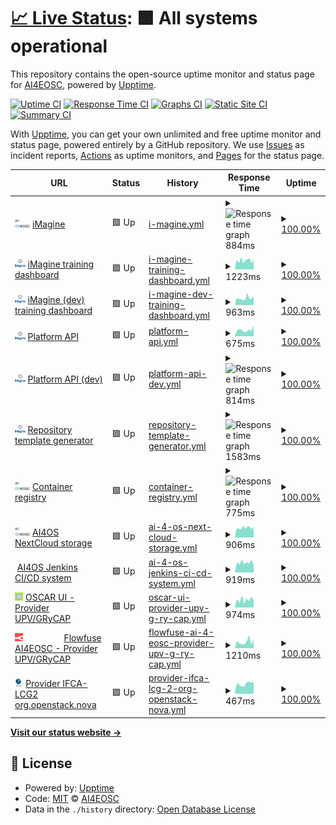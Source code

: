# [📈 Live Status](https://AI4EOSC.github.io/status): <!--live status--> **🟩 All systems operational**

This repository contains the open-source uptime monitor and status page for [AI4EOSC](http://ai4eosc.eu), powered by [Upptime](https://github.com/upptime/upptime).

[![Uptime CI](https://github.com/AI4EOSC/status/workflows/Uptime%20CI/badge.svg)](https://github.com/AI4EOSC/status/actions?query=workflow%3A%22Uptime+CI%22)
[![Response Time CI](https://github.com/AI4EOSC/status/workflows/Response%20Time%20CI/badge.svg)](https://github.com/AI4EOSC/status/actions?query=workflow%3A%22Response+Time+CI%22)
[![Graphs CI](https://github.com/AI4EOSC/status/workflows/Graphs%20CI/badge.svg)](https://github.com/AI4EOSC/status/actions?query=workflow%3A%22Graphs+CI%22)
[![Static Site CI](https://github.com/AI4EOSC/status/workflows/Static%20Site%20CI/badge.svg)](https://github.com/AI4EOSC/status/actions?query=workflow%3A%22Static+Site+CI%22)
[![Summary CI](https://github.com/AI4EOSC/status/workflows/Summary%20CI/badge.svg)](https://github.com/AI4EOSC/status/actions?query=workflow%3A%22Summary+CI%22)

With [Upptime](https://upptime.js.org), you can get your own unlimited and free uptime monitor and status page, powered entirely by a GitHub repository. We use [Issues](https://github.com/AI4EOSC/status/issues) as incident reports, [Actions](https://github.com/AI4EOSC/status/actions) as uptime monitors, and [Pages](https://AI4EOSC.github.io/status) for the status page.

<!--start: status pages-->
<!-- This summary is generated by Upptime (https://github.com/upptime/upptime) -->
<!-- Do not edit this manually, your changes will be overwritten -->
<!-- prettier-ignore -->
| URL | Status | History | Response Time | Uptime |
| --- | ------ | ------- | ------------- | ------ |
| <img alt="" src="https://raw.githubusercontent.com/ai4eosc/status/master/static/logo.png" height="13"> [iMagine](https://imagine-ai.eu) | 🟩 Up | [i-magine.yml](https://github.com/imagine-ai-project/status/commits/HEAD/history/i-magine.yml) | <details><summary><img alt="Response time graph" src="./graphs/i-magine/response-time-week.png" height="20"> 884ms</summary><br><a href="https://status.imagine-ai.eu/history/i-magine"><img alt="Response time 884" src="https://img.shields.io/endpoint?url=https%3A%2F%2Fraw.githubusercontent.com%2Fimagine-ai-project%2Fstatus%2FHEAD%2Fapi%2Fi-magine%2Fresponse-time.json"></a><br><a href="https://status.imagine-ai.eu/history/i-magine"><img alt="24-hour response time 884" src="https://img.shields.io/endpoint?url=https%3A%2F%2Fraw.githubusercontent.com%2Fimagine-ai-project%2Fstatus%2FHEAD%2Fapi%2Fi-magine%2Fresponse-time-day.json"></a><br><a href="https://status.imagine-ai.eu/history/i-magine"><img alt="7-day response time 884" src="https://img.shields.io/endpoint?url=https%3A%2F%2Fraw.githubusercontent.com%2Fimagine-ai-project%2Fstatus%2FHEAD%2Fapi%2Fi-magine%2Fresponse-time-week.json"></a><br><a href="https://status.imagine-ai.eu/history/i-magine"><img alt="30-day response time 884" src="https://img.shields.io/endpoint?url=https%3A%2F%2Fraw.githubusercontent.com%2Fimagine-ai-project%2Fstatus%2FHEAD%2Fapi%2Fi-magine%2Fresponse-time-month.json"></a><br><a href="https://status.imagine-ai.eu/history/i-magine"><img alt="1-year response time 884" src="https://img.shields.io/endpoint?url=https%3A%2F%2Fraw.githubusercontent.com%2Fimagine-ai-project%2Fstatus%2FHEAD%2Fapi%2Fi-magine%2Fresponse-time-year.json"></a></details> | <details><summary><a href="https://status.imagine-ai.eu/history/i-magine">100.00%</a></summary><a href="https://status.imagine-ai.eu/history/i-magine"><img alt="All-time uptime 100.00%" src="https://img.shields.io/endpoint?url=https%3A%2F%2Fraw.githubusercontent.com%2Fimagine-ai-project%2Fstatus%2FHEAD%2Fapi%2Fi-magine%2Fuptime.json"></a><br><a href="https://status.imagine-ai.eu/history/i-magine"><img alt="24-hour uptime 100.00%" src="https://img.shields.io/endpoint?url=https%3A%2F%2Fraw.githubusercontent.com%2Fimagine-ai-project%2Fstatus%2FHEAD%2Fapi%2Fi-magine%2Fuptime-day.json"></a><br><a href="https://status.imagine-ai.eu/history/i-magine"><img alt="7-day uptime 100.00%" src="https://img.shields.io/endpoint?url=https%3A%2F%2Fraw.githubusercontent.com%2Fimagine-ai-project%2Fstatus%2FHEAD%2Fapi%2Fi-magine%2Fuptime-week.json"></a><br><a href="https://status.imagine-ai.eu/history/i-magine"><img alt="30-day uptime 100.00%" src="https://img.shields.io/endpoint?url=https%3A%2F%2Fraw.githubusercontent.com%2Fimagine-ai-project%2Fstatus%2FHEAD%2Fapi%2Fi-magine%2Fuptime-month.json"></a><br><a href="https://status.imagine-ai.eu/history/i-magine"><img alt="1-year uptime 100.00%" src="https://img.shields.io/endpoint?url=https%3A%2F%2Fraw.githubusercontent.com%2Fimagine-ai-project%2Fstatus%2FHEAD%2Fapi%2Fi-magine%2Fuptime-year.json"></a></details>
| <img alt="" src="https://raw.githubusercontent.com/ai4eosc/status/master/static/logo-imagine.png" height="13"> [iMagine training dashboard](https://dashboard.cloud.imagine-ai.eu) | 🟩 Up | [i-magine-training-dashboard.yml](https://github.com/imagine-ai-project/status/commits/HEAD/history/i-magine-training-dashboard.yml) | <details><summary><img alt="Response time graph" src="./graphs/i-magine-training-dashboard/response-time-week.png" height="20"> 1223ms</summary><br><a href="https://status.imagine-ai.eu/history/i-magine-training-dashboard"><img alt="Response time 1204" src="https://img.shields.io/endpoint?url=https%3A%2F%2Fraw.githubusercontent.com%2Fimagine-ai-project%2Fstatus%2FHEAD%2Fapi%2Fi-magine-training-dashboard%2Fresponse-time.json"></a><br><a href="https://status.imagine-ai.eu/history/i-magine-training-dashboard"><img alt="24-hour response time 1123" src="https://img.shields.io/endpoint?url=https%3A%2F%2Fraw.githubusercontent.com%2Fimagine-ai-project%2Fstatus%2FHEAD%2Fapi%2Fi-magine-training-dashboard%2Fresponse-time-day.json"></a><br><a href="https://status.imagine-ai.eu/history/i-magine-training-dashboard"><img alt="7-day response time 1223" src="https://img.shields.io/endpoint?url=https%3A%2F%2Fraw.githubusercontent.com%2Fimagine-ai-project%2Fstatus%2FHEAD%2Fapi%2Fi-magine-training-dashboard%2Fresponse-time-week.json"></a><br><a href="https://status.imagine-ai.eu/history/i-magine-training-dashboard"><img alt="30-day response time 1260" src="https://img.shields.io/endpoint?url=https%3A%2F%2Fraw.githubusercontent.com%2Fimagine-ai-project%2Fstatus%2FHEAD%2Fapi%2Fi-magine-training-dashboard%2Fresponse-time-month.json"></a><br><a href="https://status.imagine-ai.eu/history/i-magine-training-dashboard"><img alt="1-year response time 1204" src="https://img.shields.io/endpoint?url=https%3A%2F%2Fraw.githubusercontent.com%2Fimagine-ai-project%2Fstatus%2FHEAD%2Fapi%2Fi-magine-training-dashboard%2Fresponse-time-year.json"></a></details> | <details><summary><a href="https://status.imagine-ai.eu/history/i-magine-training-dashboard">100.00%</a></summary><a href="https://status.imagine-ai.eu/history/i-magine-training-dashboard"><img alt="All-time uptime 100.00%" src="https://img.shields.io/endpoint?url=https%3A%2F%2Fraw.githubusercontent.com%2Fimagine-ai-project%2Fstatus%2FHEAD%2Fapi%2Fi-magine-training-dashboard%2Fuptime.json"></a><br><a href="https://status.imagine-ai.eu/history/i-magine-training-dashboard"><img alt="24-hour uptime 100.00%" src="https://img.shields.io/endpoint?url=https%3A%2F%2Fraw.githubusercontent.com%2Fimagine-ai-project%2Fstatus%2FHEAD%2Fapi%2Fi-magine-training-dashboard%2Fuptime-day.json"></a><br><a href="https://status.imagine-ai.eu/history/i-magine-training-dashboard"><img alt="7-day uptime 100.00%" src="https://img.shields.io/endpoint?url=https%3A%2F%2Fraw.githubusercontent.com%2Fimagine-ai-project%2Fstatus%2FHEAD%2Fapi%2Fi-magine-training-dashboard%2Fuptime-week.json"></a><br><a href="https://status.imagine-ai.eu/history/i-magine-training-dashboard"><img alt="30-day uptime 100.00%" src="https://img.shields.io/endpoint?url=https%3A%2F%2Fraw.githubusercontent.com%2Fimagine-ai-project%2Fstatus%2FHEAD%2Fapi%2Fi-magine-training-dashboard%2Fuptime-month.json"></a><br><a href="https://status.imagine-ai.eu/history/i-magine-training-dashboard"><img alt="1-year uptime 100.00%" src="https://img.shields.io/endpoint?url=https%3A%2F%2Fraw.githubusercontent.com%2Fimagine-ai-project%2Fstatus%2FHEAD%2Fapi%2Fi-magine-training-dashboard%2Fuptime-year.json"></a></details>
| <img alt="" src="https://raw.githubusercontent.com/ai4eosc/status/master/static/logo-imagine.png" height="13"> [iMagine (dev) training dashboard](https://dashboard.dev.imagine-ai.eu) | 🟩 Up | [i-magine-dev-training-dashboard.yml](https://github.com/imagine-ai-project/status/commits/HEAD/history/i-magine-dev-training-dashboard.yml) | <details><summary><img alt="Response time graph" src="./graphs/i-magine-dev-training-dashboard/response-time-week.png" height="20"> 963ms</summary><br><a href="https://status.imagine-ai.eu/history/i-magine-dev-training-dashboard"><img alt="Response time 1057" src="https://img.shields.io/endpoint?url=https%3A%2F%2Fraw.githubusercontent.com%2Fimagine-ai-project%2Fstatus%2FHEAD%2Fapi%2Fi-magine-dev-training-dashboard%2Fresponse-time.json"></a><br><a href="https://status.imagine-ai.eu/history/i-magine-dev-training-dashboard"><img alt="24-hour response time 1066" src="https://img.shields.io/endpoint?url=https%3A%2F%2Fraw.githubusercontent.com%2Fimagine-ai-project%2Fstatus%2FHEAD%2Fapi%2Fi-magine-dev-training-dashboard%2Fresponse-time-day.json"></a><br><a href="https://status.imagine-ai.eu/history/i-magine-dev-training-dashboard"><img alt="7-day response time 963" src="https://img.shields.io/endpoint?url=https%3A%2F%2Fraw.githubusercontent.com%2Fimagine-ai-project%2Fstatus%2FHEAD%2Fapi%2Fi-magine-dev-training-dashboard%2Fresponse-time-week.json"></a><br><a href="https://status.imagine-ai.eu/history/i-magine-dev-training-dashboard"><img alt="30-day response time 1136" src="https://img.shields.io/endpoint?url=https%3A%2F%2Fraw.githubusercontent.com%2Fimagine-ai-project%2Fstatus%2FHEAD%2Fapi%2Fi-magine-dev-training-dashboard%2Fresponse-time-month.json"></a><br><a href="https://status.imagine-ai.eu/history/i-magine-dev-training-dashboard"><img alt="1-year response time 1057" src="https://img.shields.io/endpoint?url=https%3A%2F%2Fraw.githubusercontent.com%2Fimagine-ai-project%2Fstatus%2FHEAD%2Fapi%2Fi-magine-dev-training-dashboard%2Fresponse-time-year.json"></a></details> | <details><summary><a href="https://status.imagine-ai.eu/history/i-magine-dev-training-dashboard">100.00%</a></summary><a href="https://status.imagine-ai.eu/history/i-magine-dev-training-dashboard"><img alt="All-time uptime 100.00%" src="https://img.shields.io/endpoint?url=https%3A%2F%2Fraw.githubusercontent.com%2Fimagine-ai-project%2Fstatus%2FHEAD%2Fapi%2Fi-magine-dev-training-dashboard%2Fuptime.json"></a><br><a href="https://status.imagine-ai.eu/history/i-magine-dev-training-dashboard"><img alt="24-hour uptime 100.00%" src="https://img.shields.io/endpoint?url=https%3A%2F%2Fraw.githubusercontent.com%2Fimagine-ai-project%2Fstatus%2FHEAD%2Fapi%2Fi-magine-dev-training-dashboard%2Fuptime-day.json"></a><br><a href="https://status.imagine-ai.eu/history/i-magine-dev-training-dashboard"><img alt="7-day uptime 100.00%" src="https://img.shields.io/endpoint?url=https%3A%2F%2Fraw.githubusercontent.com%2Fimagine-ai-project%2Fstatus%2FHEAD%2Fapi%2Fi-magine-dev-training-dashboard%2Fuptime-week.json"></a><br><a href="https://status.imagine-ai.eu/history/i-magine-dev-training-dashboard"><img alt="30-day uptime 100.00%" src="https://img.shields.io/endpoint?url=https%3A%2F%2Fraw.githubusercontent.com%2Fimagine-ai-project%2Fstatus%2FHEAD%2Fapi%2Fi-magine-dev-training-dashboard%2Fuptime-month.json"></a><br><a href="https://status.imagine-ai.eu/history/i-magine-dev-training-dashboard"><img alt="1-year uptime 100.00%" src="https://img.shields.io/endpoint?url=https%3A%2F%2Fraw.githubusercontent.com%2Fimagine-ai-project%2Fstatus%2FHEAD%2Fapi%2Fi-magine-dev-training-dashboard%2Fuptime-year.json"></a></details>
| <img alt="" src="https://raw.githubusercontent.com/ai4eosc/status/master/static/logo-imagine.png" height="13"> [Platform API](https://api.cloud.ai4eosc.eu) | 🟩 Up | [platform-api.yml](https://github.com/imagine-ai-project/status/commits/HEAD/history/platform-api.yml) | <details><summary><img alt="Response time graph" src="./graphs/platform-api/response-time-week.png" height="20"> 675ms</summary><br><a href="https://status.imagine-ai.eu/history/platform-api"><img alt="Response time 675" src="https://img.shields.io/endpoint?url=https%3A%2F%2Fraw.githubusercontent.com%2Fimagine-ai-project%2Fstatus%2FHEAD%2Fapi%2Fplatform-api%2Fresponse-time.json"></a><br><a href="https://status.imagine-ai.eu/history/platform-api"><img alt="24-hour response time 675" src="https://img.shields.io/endpoint?url=https%3A%2F%2Fraw.githubusercontent.com%2Fimagine-ai-project%2Fstatus%2FHEAD%2Fapi%2Fplatform-api%2Fresponse-time-day.json"></a><br><a href="https://status.imagine-ai.eu/history/platform-api"><img alt="7-day response time 675" src="https://img.shields.io/endpoint?url=https%3A%2F%2Fraw.githubusercontent.com%2Fimagine-ai-project%2Fstatus%2FHEAD%2Fapi%2Fplatform-api%2Fresponse-time-week.json"></a><br><a href="https://status.imagine-ai.eu/history/platform-api"><img alt="30-day response time 675" src="https://img.shields.io/endpoint?url=https%3A%2F%2Fraw.githubusercontent.com%2Fimagine-ai-project%2Fstatus%2FHEAD%2Fapi%2Fplatform-api%2Fresponse-time-month.json"></a><br><a href="https://status.imagine-ai.eu/history/platform-api"><img alt="1-year response time 675" src="https://img.shields.io/endpoint?url=https%3A%2F%2Fraw.githubusercontent.com%2Fimagine-ai-project%2Fstatus%2FHEAD%2Fapi%2Fplatform-api%2Fresponse-time-year.json"></a></details> | <details><summary><a href="https://status.imagine-ai.eu/history/platform-api">100.00%</a></summary><a href="https://status.imagine-ai.eu/history/platform-api"><img alt="All-time uptime 100.00%" src="https://img.shields.io/endpoint?url=https%3A%2F%2Fraw.githubusercontent.com%2Fimagine-ai-project%2Fstatus%2FHEAD%2Fapi%2Fplatform-api%2Fuptime.json"></a><br><a href="https://status.imagine-ai.eu/history/platform-api"><img alt="24-hour uptime 100.00%" src="https://img.shields.io/endpoint?url=https%3A%2F%2Fraw.githubusercontent.com%2Fimagine-ai-project%2Fstatus%2FHEAD%2Fapi%2Fplatform-api%2Fuptime-day.json"></a><br><a href="https://status.imagine-ai.eu/history/platform-api"><img alt="7-day uptime 100.00%" src="https://img.shields.io/endpoint?url=https%3A%2F%2Fraw.githubusercontent.com%2Fimagine-ai-project%2Fstatus%2FHEAD%2Fapi%2Fplatform-api%2Fuptime-week.json"></a><br><a href="https://status.imagine-ai.eu/history/platform-api"><img alt="30-day uptime 100.00%" src="https://img.shields.io/endpoint?url=https%3A%2F%2Fraw.githubusercontent.com%2Fimagine-ai-project%2Fstatus%2FHEAD%2Fapi%2Fplatform-api%2Fuptime-month.json"></a><br><a href="https://status.imagine-ai.eu/history/platform-api"><img alt="1-year uptime 100.00%" src="https://img.shields.io/endpoint?url=https%3A%2F%2Fraw.githubusercontent.com%2Fimagine-ai-project%2Fstatus%2FHEAD%2Fapi%2Fplatform-api%2Fuptime-year.json"></a></details>
| <img alt="" src="https://raw.githubusercontent.com/ai4eosc/status/master/static/logo-imagine.png" height="13"> [Platform API (dev)](https://api.dev.ai4eosc.eu) | 🟩 Up | [platform-api-dev.yml](https://github.com/imagine-ai-project/status/commits/HEAD/history/platform-api-dev.yml) | <details><summary><img alt="Response time graph" src="./graphs/platform-api-dev/response-time-week.png" height="20"> 814ms</summary><br><a href="https://status.imagine-ai.eu/history/platform-api-dev"><img alt="Response time 814" src="https://img.shields.io/endpoint?url=https%3A%2F%2Fraw.githubusercontent.com%2Fimagine-ai-project%2Fstatus%2FHEAD%2Fapi%2Fplatform-api-dev%2Fresponse-time.json"></a><br><a href="https://status.imagine-ai.eu/history/platform-api-dev"><img alt="24-hour response time 814" src="https://img.shields.io/endpoint?url=https%3A%2F%2Fraw.githubusercontent.com%2Fimagine-ai-project%2Fstatus%2FHEAD%2Fapi%2Fplatform-api-dev%2Fresponse-time-day.json"></a><br><a href="https://status.imagine-ai.eu/history/platform-api-dev"><img alt="7-day response time 814" src="https://img.shields.io/endpoint?url=https%3A%2F%2Fraw.githubusercontent.com%2Fimagine-ai-project%2Fstatus%2FHEAD%2Fapi%2Fplatform-api-dev%2Fresponse-time-week.json"></a><br><a href="https://status.imagine-ai.eu/history/platform-api-dev"><img alt="30-day response time 814" src="https://img.shields.io/endpoint?url=https%3A%2F%2Fraw.githubusercontent.com%2Fimagine-ai-project%2Fstatus%2FHEAD%2Fapi%2Fplatform-api-dev%2Fresponse-time-month.json"></a><br><a href="https://status.imagine-ai.eu/history/platform-api-dev"><img alt="1-year response time 814" src="https://img.shields.io/endpoint?url=https%3A%2F%2Fraw.githubusercontent.com%2Fimagine-ai-project%2Fstatus%2FHEAD%2Fapi%2Fplatform-api-dev%2Fresponse-time-year.json"></a></details> | <details><summary><a href="https://status.imagine-ai.eu/history/platform-api-dev">100.00%</a></summary><a href="https://status.imagine-ai.eu/history/platform-api-dev"><img alt="All-time uptime 100.00%" src="https://img.shields.io/endpoint?url=https%3A%2F%2Fraw.githubusercontent.com%2Fimagine-ai-project%2Fstatus%2FHEAD%2Fapi%2Fplatform-api-dev%2Fuptime.json"></a><br><a href="https://status.imagine-ai.eu/history/platform-api-dev"><img alt="24-hour uptime 100.00%" src="https://img.shields.io/endpoint?url=https%3A%2F%2Fraw.githubusercontent.com%2Fimagine-ai-project%2Fstatus%2FHEAD%2Fapi%2Fplatform-api-dev%2Fuptime-day.json"></a><br><a href="https://status.imagine-ai.eu/history/platform-api-dev"><img alt="7-day uptime 100.00%" src="https://img.shields.io/endpoint?url=https%3A%2F%2Fraw.githubusercontent.com%2Fimagine-ai-project%2Fstatus%2FHEAD%2Fapi%2Fplatform-api-dev%2Fuptime-week.json"></a><br><a href="https://status.imagine-ai.eu/history/platform-api-dev"><img alt="30-day uptime 100.00%" src="https://img.shields.io/endpoint?url=https%3A%2F%2Fraw.githubusercontent.com%2Fimagine-ai-project%2Fstatus%2FHEAD%2Fapi%2Fplatform-api-dev%2Fuptime-month.json"></a><br><a href="https://status.imagine-ai.eu/history/platform-api-dev"><img alt="1-year uptime 100.00%" src="https://img.shields.io/endpoint?url=https%3A%2F%2Fraw.githubusercontent.com%2Fimagine-ai-project%2Fstatus%2FHEAD%2Fapi%2Fplatform-api-dev%2Fuptime-year.json"></a></details>
| <img alt="" src="https://raw.githubusercontent.com/ai4eosc/status/master/static/logo-imagine.png" height="13"> [Repository template generator](https://templates.cloud.ai4eosc.eu/) | 🟩 Up | [repository-template-generator.yml](https://github.com/imagine-ai-project/status/commits/HEAD/history/repository-template-generator.yml) | <details><summary><img alt="Response time graph" src="./graphs/repository-template-generator/response-time-week.png" height="20"> 1583ms</summary><br><a href="https://status.imagine-ai.eu/history/repository-template-generator"><img alt="Response time 1583" src="https://img.shields.io/endpoint?url=https%3A%2F%2Fraw.githubusercontent.com%2Fimagine-ai-project%2Fstatus%2FHEAD%2Fapi%2Frepository-template-generator%2Fresponse-time.json"></a><br><a href="https://status.imagine-ai.eu/history/repository-template-generator"><img alt="24-hour response time 1583" src="https://img.shields.io/endpoint?url=https%3A%2F%2Fraw.githubusercontent.com%2Fimagine-ai-project%2Fstatus%2FHEAD%2Fapi%2Frepository-template-generator%2Fresponse-time-day.json"></a><br><a href="https://status.imagine-ai.eu/history/repository-template-generator"><img alt="7-day response time 1583" src="https://img.shields.io/endpoint?url=https%3A%2F%2Fraw.githubusercontent.com%2Fimagine-ai-project%2Fstatus%2FHEAD%2Fapi%2Frepository-template-generator%2Fresponse-time-week.json"></a><br><a href="https://status.imagine-ai.eu/history/repository-template-generator"><img alt="30-day response time 1583" src="https://img.shields.io/endpoint?url=https%3A%2F%2Fraw.githubusercontent.com%2Fimagine-ai-project%2Fstatus%2FHEAD%2Fapi%2Frepository-template-generator%2Fresponse-time-month.json"></a><br><a href="https://status.imagine-ai.eu/history/repository-template-generator"><img alt="1-year response time 1583" src="https://img.shields.io/endpoint?url=https%3A%2F%2Fraw.githubusercontent.com%2Fimagine-ai-project%2Fstatus%2FHEAD%2Fapi%2Frepository-template-generator%2Fresponse-time-year.json"></a></details> | <details><summary><a href="https://status.imagine-ai.eu/history/repository-template-generator">100.00%</a></summary><a href="https://status.imagine-ai.eu/history/repository-template-generator"><img alt="All-time uptime 100.00%" src="https://img.shields.io/endpoint?url=https%3A%2F%2Fraw.githubusercontent.com%2Fimagine-ai-project%2Fstatus%2FHEAD%2Fapi%2Frepository-template-generator%2Fuptime.json"></a><br><a href="https://status.imagine-ai.eu/history/repository-template-generator"><img alt="24-hour uptime 100.00%" src="https://img.shields.io/endpoint?url=https%3A%2F%2Fraw.githubusercontent.com%2Fimagine-ai-project%2Fstatus%2FHEAD%2Fapi%2Frepository-template-generator%2Fuptime-day.json"></a><br><a href="https://status.imagine-ai.eu/history/repository-template-generator"><img alt="7-day uptime 100.00%" src="https://img.shields.io/endpoint?url=https%3A%2F%2Fraw.githubusercontent.com%2Fimagine-ai-project%2Fstatus%2FHEAD%2Fapi%2Frepository-template-generator%2Fuptime-week.json"></a><br><a href="https://status.imagine-ai.eu/history/repository-template-generator"><img alt="30-day uptime 100.00%" src="https://img.shields.io/endpoint?url=https%3A%2F%2Fraw.githubusercontent.com%2Fimagine-ai-project%2Fstatus%2FHEAD%2Fapi%2Frepository-template-generator%2Fuptime-month.json"></a><br><a href="https://status.imagine-ai.eu/history/repository-template-generator"><img alt="1-year uptime 100.00%" src="https://img.shields.io/endpoint?url=https%3A%2F%2Fraw.githubusercontent.com%2Fimagine-ai-project%2Fstatus%2FHEAD%2Fapi%2Frepository-template-generator%2Fuptime-year.json"></a></details>
| <img alt="" src="https://raw.githubusercontent.com/ai4eosc/status/master/static/logo.png" height="13"> [Container registry](https://registry.services.ai4os.eu/) | 🟩 Up | [container-registry.yml](https://github.com/imagine-ai-project/status/commits/HEAD/history/container-registry.yml) | <details><summary><img alt="Response time graph" src="./graphs/container-registry/response-time-week.png" height="20"> 775ms</summary><br><a href="https://status.imagine-ai.eu/history/container-registry"><img alt="Response time 775" src="https://img.shields.io/endpoint?url=https%3A%2F%2Fraw.githubusercontent.com%2Fimagine-ai-project%2Fstatus%2FHEAD%2Fapi%2Fcontainer-registry%2Fresponse-time.json"></a><br><a href="https://status.imagine-ai.eu/history/container-registry"><img alt="24-hour response time 775" src="https://img.shields.io/endpoint?url=https%3A%2F%2Fraw.githubusercontent.com%2Fimagine-ai-project%2Fstatus%2FHEAD%2Fapi%2Fcontainer-registry%2Fresponse-time-day.json"></a><br><a href="https://status.imagine-ai.eu/history/container-registry"><img alt="7-day response time 775" src="https://img.shields.io/endpoint?url=https%3A%2F%2Fraw.githubusercontent.com%2Fimagine-ai-project%2Fstatus%2FHEAD%2Fapi%2Fcontainer-registry%2Fresponse-time-week.json"></a><br><a href="https://status.imagine-ai.eu/history/container-registry"><img alt="30-day response time 775" src="https://img.shields.io/endpoint?url=https%3A%2F%2Fraw.githubusercontent.com%2Fimagine-ai-project%2Fstatus%2FHEAD%2Fapi%2Fcontainer-registry%2Fresponse-time-month.json"></a><br><a href="https://status.imagine-ai.eu/history/container-registry"><img alt="1-year response time 775" src="https://img.shields.io/endpoint?url=https%3A%2F%2Fraw.githubusercontent.com%2Fimagine-ai-project%2Fstatus%2FHEAD%2Fapi%2Fcontainer-registry%2Fresponse-time-year.json"></a></details> | <details><summary><a href="https://status.imagine-ai.eu/history/container-registry">100.00%</a></summary><a href="https://status.imagine-ai.eu/history/container-registry"><img alt="All-time uptime 100.00%" src="https://img.shields.io/endpoint?url=https%3A%2F%2Fraw.githubusercontent.com%2Fimagine-ai-project%2Fstatus%2FHEAD%2Fapi%2Fcontainer-registry%2Fuptime.json"></a><br><a href="https://status.imagine-ai.eu/history/container-registry"><img alt="24-hour uptime 100.00%" src="https://img.shields.io/endpoint?url=https%3A%2F%2Fraw.githubusercontent.com%2Fimagine-ai-project%2Fstatus%2FHEAD%2Fapi%2Fcontainer-registry%2Fuptime-day.json"></a><br><a href="https://status.imagine-ai.eu/history/container-registry"><img alt="7-day uptime 100.00%" src="https://img.shields.io/endpoint?url=https%3A%2F%2Fraw.githubusercontent.com%2Fimagine-ai-project%2Fstatus%2FHEAD%2Fapi%2Fcontainer-registry%2Fuptime-week.json"></a><br><a href="https://status.imagine-ai.eu/history/container-registry"><img alt="30-day uptime 100.00%" src="https://img.shields.io/endpoint?url=https%3A%2F%2Fraw.githubusercontent.com%2Fimagine-ai-project%2Fstatus%2FHEAD%2Fapi%2Fcontainer-registry%2Fuptime-month.json"></a><br><a href="https://status.imagine-ai.eu/history/container-registry"><img alt="1-year uptime 100.00%" src="https://img.shields.io/endpoint?url=https%3A%2F%2Fraw.githubusercontent.com%2Fimagine-ai-project%2Fstatus%2FHEAD%2Fapi%2Fcontainer-registry%2Fuptime-year.json"></a></details>
| <img alt="" src="https://raw.githubusercontent.com/ai4eosc/status/master/static/logo.png" height="13"> [AI4OS NextCloud storage](https://share.services.ai4os.eu) | 🟩 Up | [ai-4-os-next-cloud-storage.yml](https://github.com/imagine-ai-project/status/commits/HEAD/history/ai-4-os-next-cloud-storage.yml) | <details><summary><img alt="Response time graph" src="./graphs/ai-4-os-next-cloud-storage/response-time-week.png" height="20"> 906ms</summary><br><a href="https://status.imagine-ai.eu/history/ai-4-os-next-cloud-storage"><img alt="Response time 912" src="https://img.shields.io/endpoint?url=https%3A%2F%2Fraw.githubusercontent.com%2Fimagine-ai-project%2Fstatus%2FHEAD%2Fapi%2Fai-4-os-next-cloud-storage%2Fresponse-time.json"></a><br><a href="https://status.imagine-ai.eu/history/ai-4-os-next-cloud-storage"><img alt="24-hour response time 909" src="https://img.shields.io/endpoint?url=https%3A%2F%2Fraw.githubusercontent.com%2Fimagine-ai-project%2Fstatus%2FHEAD%2Fapi%2Fai-4-os-next-cloud-storage%2Fresponse-time-day.json"></a><br><a href="https://status.imagine-ai.eu/history/ai-4-os-next-cloud-storage"><img alt="7-day response time 906" src="https://img.shields.io/endpoint?url=https%3A%2F%2Fraw.githubusercontent.com%2Fimagine-ai-project%2Fstatus%2FHEAD%2Fapi%2Fai-4-os-next-cloud-storage%2Fresponse-time-week.json"></a><br><a href="https://status.imagine-ai.eu/history/ai-4-os-next-cloud-storage"><img alt="30-day response time 912" src="https://img.shields.io/endpoint?url=https%3A%2F%2Fraw.githubusercontent.com%2Fimagine-ai-project%2Fstatus%2FHEAD%2Fapi%2Fai-4-os-next-cloud-storage%2Fresponse-time-month.json"></a><br><a href="https://status.imagine-ai.eu/history/ai-4-os-next-cloud-storage"><img alt="1-year response time 912" src="https://img.shields.io/endpoint?url=https%3A%2F%2Fraw.githubusercontent.com%2Fimagine-ai-project%2Fstatus%2FHEAD%2Fapi%2Fai-4-os-next-cloud-storage%2Fresponse-time-year.json"></a></details> | <details><summary><a href="https://status.imagine-ai.eu/history/ai-4-os-next-cloud-storage">100.00%</a></summary><a href="https://status.imagine-ai.eu/history/ai-4-os-next-cloud-storage"><img alt="All-time uptime 100.00%" src="https://img.shields.io/endpoint?url=https%3A%2F%2Fraw.githubusercontent.com%2Fimagine-ai-project%2Fstatus%2FHEAD%2Fapi%2Fai-4-os-next-cloud-storage%2Fuptime.json"></a><br><a href="https://status.imagine-ai.eu/history/ai-4-os-next-cloud-storage"><img alt="24-hour uptime 100.00%" src="https://img.shields.io/endpoint?url=https%3A%2F%2Fraw.githubusercontent.com%2Fimagine-ai-project%2Fstatus%2FHEAD%2Fapi%2Fai-4-os-next-cloud-storage%2Fuptime-day.json"></a><br><a href="https://status.imagine-ai.eu/history/ai-4-os-next-cloud-storage"><img alt="7-day uptime 100.00%" src="https://img.shields.io/endpoint?url=https%3A%2F%2Fraw.githubusercontent.com%2Fimagine-ai-project%2Fstatus%2FHEAD%2Fapi%2Fai-4-os-next-cloud-storage%2Fuptime-week.json"></a><br><a href="https://status.imagine-ai.eu/history/ai-4-os-next-cloud-storage"><img alt="30-day uptime 100.00%" src="https://img.shields.io/endpoint?url=https%3A%2F%2Fraw.githubusercontent.com%2Fimagine-ai-project%2Fstatus%2FHEAD%2Fapi%2Fai-4-os-next-cloud-storage%2Fuptime-month.json"></a><br><a href="https://status.imagine-ai.eu/history/ai-4-os-next-cloud-storage"><img alt="1-year uptime 100.00%" src="https://img.shields.io/endpoint?url=https%3A%2F%2Fraw.githubusercontent.com%2Fimagine-ai-project%2Fstatus%2FHEAD%2Fapi%2Fai-4-os-next-cloud-storage%2Fuptime-year.json"></a></details>
| <img alt="" src="https://www.jenkins.io/images/jenkins-logo-title-dark.svg" height="13"> [AI4OS Jenkins CI/CD system](https://jenkins.cloud.ai4eosc.eu/) | 🟩 Up | [ai-4-os-jenkins-ci-cd-system.yml](https://github.com/imagine-ai-project/status/commits/HEAD/history/ai-4-os-jenkins-ci-cd-system.yml) | <details><summary><img alt="Response time graph" src="./graphs/ai-4-os-jenkins-ci-cd-system/response-time-week.png" height="20"> 919ms</summary><br><a href="https://status.imagine-ai.eu/history/ai-4-os-jenkins-ci-cd-system"><img alt="Response time 919" src="https://img.shields.io/endpoint?url=https%3A%2F%2Fraw.githubusercontent.com%2Fimagine-ai-project%2Fstatus%2FHEAD%2Fapi%2Fai-4-os-jenkins-ci-cd-system%2Fresponse-time.json"></a><br><a href="https://status.imagine-ai.eu/history/ai-4-os-jenkins-ci-cd-system"><img alt="24-hour response time 919" src="https://img.shields.io/endpoint?url=https%3A%2F%2Fraw.githubusercontent.com%2Fimagine-ai-project%2Fstatus%2FHEAD%2Fapi%2Fai-4-os-jenkins-ci-cd-system%2Fresponse-time-day.json"></a><br><a href="https://status.imagine-ai.eu/history/ai-4-os-jenkins-ci-cd-system"><img alt="7-day response time 919" src="https://img.shields.io/endpoint?url=https%3A%2F%2Fraw.githubusercontent.com%2Fimagine-ai-project%2Fstatus%2FHEAD%2Fapi%2Fai-4-os-jenkins-ci-cd-system%2Fresponse-time-week.json"></a><br><a href="https://status.imagine-ai.eu/history/ai-4-os-jenkins-ci-cd-system"><img alt="30-day response time 919" src="https://img.shields.io/endpoint?url=https%3A%2F%2Fraw.githubusercontent.com%2Fimagine-ai-project%2Fstatus%2FHEAD%2Fapi%2Fai-4-os-jenkins-ci-cd-system%2Fresponse-time-month.json"></a><br><a href="https://status.imagine-ai.eu/history/ai-4-os-jenkins-ci-cd-system"><img alt="1-year response time 919" src="https://img.shields.io/endpoint?url=https%3A%2F%2Fraw.githubusercontent.com%2Fimagine-ai-project%2Fstatus%2FHEAD%2Fapi%2Fai-4-os-jenkins-ci-cd-system%2Fresponse-time-year.json"></a></details> | <details><summary><a href="https://status.imagine-ai.eu/history/ai-4-os-jenkins-ci-cd-system">100.00%</a></summary><a href="https://status.imagine-ai.eu/history/ai-4-os-jenkins-ci-cd-system"><img alt="All-time uptime 100.00%" src="https://img.shields.io/endpoint?url=https%3A%2F%2Fraw.githubusercontent.com%2Fimagine-ai-project%2Fstatus%2FHEAD%2Fapi%2Fai-4-os-jenkins-ci-cd-system%2Fuptime.json"></a><br><a href="https://status.imagine-ai.eu/history/ai-4-os-jenkins-ci-cd-system"><img alt="24-hour uptime 100.00%" src="https://img.shields.io/endpoint?url=https%3A%2F%2Fraw.githubusercontent.com%2Fimagine-ai-project%2Fstatus%2FHEAD%2Fapi%2Fai-4-os-jenkins-ci-cd-system%2Fuptime-day.json"></a><br><a href="https://status.imagine-ai.eu/history/ai-4-os-jenkins-ci-cd-system"><img alt="7-day uptime 100.00%" src="https://img.shields.io/endpoint?url=https%3A%2F%2Fraw.githubusercontent.com%2Fimagine-ai-project%2Fstatus%2FHEAD%2Fapi%2Fai-4-os-jenkins-ci-cd-system%2Fuptime-week.json"></a><br><a href="https://status.imagine-ai.eu/history/ai-4-os-jenkins-ci-cd-system"><img alt="30-day uptime 100.00%" src="https://img.shields.io/endpoint?url=https%3A%2F%2Fraw.githubusercontent.com%2Fimagine-ai-project%2Fstatus%2FHEAD%2Fapi%2Fai-4-os-jenkins-ci-cd-system%2Fuptime-month.json"></a><br><a href="https://status.imagine-ai.eu/history/ai-4-os-jenkins-ci-cd-system"><img alt="1-year uptime 100.00%" src="https://img.shields.io/endpoint?url=https%3A%2F%2Fraw.githubusercontent.com%2Fimagine-ai-project%2Fstatus%2FHEAD%2Fapi%2Fai-4-os-jenkins-ci-cd-system%2Fuptime-year.json"></a></details>
| <img alt="" src="https://raw.githubusercontent.com/ai4eosc/status/master/static/logo-oscar.jpeg" height="13"> [OSCAR UI - Provider UPV/GRyCAP](https://inference.cloud.imagine-ai.eu) | 🟩 Up | [oscar-ui-provider-upv-g-ry-cap.yml](https://github.com/imagine-ai-project/status/commits/HEAD/history/oscar-ui-provider-upv-g-ry-cap.yml) | <details><summary><img alt="Response time graph" src="./graphs/oscar-ui-provider-upv-g-ry-cap/response-time-week.png" height="20"> 974ms</summary><br><a href="https://status.imagine-ai.eu/history/oscar-ui-provider-upv-g-ry-cap"><img alt="Response time 969" src="https://img.shields.io/endpoint?url=https%3A%2F%2Fraw.githubusercontent.com%2Fimagine-ai-project%2Fstatus%2FHEAD%2Fapi%2Foscar-ui-provider-upv-g-ry-cap%2Fresponse-time.json"></a><br><a href="https://status.imagine-ai.eu/history/oscar-ui-provider-upv-g-ry-cap"><img alt="24-hour response time 959" src="https://img.shields.io/endpoint?url=https%3A%2F%2Fraw.githubusercontent.com%2Fimagine-ai-project%2Fstatus%2FHEAD%2Fapi%2Foscar-ui-provider-upv-g-ry-cap%2Fresponse-time-day.json"></a><br><a href="https://status.imagine-ai.eu/history/oscar-ui-provider-upv-g-ry-cap"><img alt="7-day response time 974" src="https://img.shields.io/endpoint?url=https%3A%2F%2Fraw.githubusercontent.com%2Fimagine-ai-project%2Fstatus%2FHEAD%2Fapi%2Foscar-ui-provider-upv-g-ry-cap%2Fresponse-time-week.json"></a><br><a href="https://status.imagine-ai.eu/history/oscar-ui-provider-upv-g-ry-cap"><img alt="30-day response time 1014" src="https://img.shields.io/endpoint?url=https%3A%2F%2Fraw.githubusercontent.com%2Fimagine-ai-project%2Fstatus%2FHEAD%2Fapi%2Foscar-ui-provider-upv-g-ry-cap%2Fresponse-time-month.json"></a><br><a href="https://status.imagine-ai.eu/history/oscar-ui-provider-upv-g-ry-cap"><img alt="1-year response time 969" src="https://img.shields.io/endpoint?url=https%3A%2F%2Fraw.githubusercontent.com%2Fimagine-ai-project%2Fstatus%2FHEAD%2Fapi%2Foscar-ui-provider-upv-g-ry-cap%2Fresponse-time-year.json"></a></details> | <details><summary><a href="https://status.imagine-ai.eu/history/oscar-ui-provider-upv-g-ry-cap">100.00%</a></summary><a href="https://status.imagine-ai.eu/history/oscar-ui-provider-upv-g-ry-cap"><img alt="All-time uptime 100.00%" src="https://img.shields.io/endpoint?url=https%3A%2F%2Fraw.githubusercontent.com%2Fimagine-ai-project%2Fstatus%2FHEAD%2Fapi%2Foscar-ui-provider-upv-g-ry-cap%2Fuptime.json"></a><br><a href="https://status.imagine-ai.eu/history/oscar-ui-provider-upv-g-ry-cap"><img alt="24-hour uptime 100.00%" src="https://img.shields.io/endpoint?url=https%3A%2F%2Fraw.githubusercontent.com%2Fimagine-ai-project%2Fstatus%2FHEAD%2Fapi%2Foscar-ui-provider-upv-g-ry-cap%2Fuptime-day.json"></a><br><a href="https://status.imagine-ai.eu/history/oscar-ui-provider-upv-g-ry-cap"><img alt="7-day uptime 100.00%" src="https://img.shields.io/endpoint?url=https%3A%2F%2Fraw.githubusercontent.com%2Fimagine-ai-project%2Fstatus%2FHEAD%2Fapi%2Foscar-ui-provider-upv-g-ry-cap%2Fuptime-week.json"></a><br><a href="https://status.imagine-ai.eu/history/oscar-ui-provider-upv-g-ry-cap"><img alt="30-day uptime 100.00%" src="https://img.shields.io/endpoint?url=https%3A%2F%2Fraw.githubusercontent.com%2Fimagine-ai-project%2Fstatus%2FHEAD%2Fapi%2Foscar-ui-provider-upv-g-ry-cap%2Fuptime-month.json"></a><br><a href="https://status.imagine-ai.eu/history/oscar-ui-provider-upv-g-ry-cap"><img alt="1-year uptime 100.00%" src="https://img.shields.io/endpoint?url=https%3A%2F%2Fraw.githubusercontent.com%2Fimagine-ai-project%2Fstatus%2FHEAD%2Fapi%2Foscar-ui-provider-upv-g-ry-cap%2Fuptime-year.json"></a></details>
| <img alt="" src="https://raw.githubusercontent.com/ai4eosc/status/master/static/logo-flowfuse.png" height="13"> [Flowfuse AI4EOSC - Provider UPV/GRyCAP](https://forge.flows.dev.ai4eosc.eu) | 🟩 Up | [flowfuse-ai-4-eosc-provider-upv-g-ry-cap.yml](https://github.com/imagine-ai-project/status/commits/HEAD/history/flowfuse-ai-4-eosc-provider-upv-g-ry-cap.yml) | <details><summary><img alt="Response time graph" src="./graphs/flowfuse-ai-4-eosc-provider-upv-g-ry-cap/response-time-week.png" height="20"> 1210ms</summary><br><a href="https://status.imagine-ai.eu/history/flowfuse-ai-4-eosc-provider-upv-g-ry-cap"><img alt="Response time 1237" src="https://img.shields.io/endpoint?url=https%3A%2F%2Fraw.githubusercontent.com%2Fimagine-ai-project%2Fstatus%2FHEAD%2Fapi%2Fflowfuse-ai-4-eosc-provider-upv-g-ry-cap%2Fresponse-time.json"></a><br><a href="https://status.imagine-ai.eu/history/flowfuse-ai-4-eosc-provider-upv-g-ry-cap"><img alt="24-hour response time 1391" src="https://img.shields.io/endpoint?url=https%3A%2F%2Fraw.githubusercontent.com%2Fimagine-ai-project%2Fstatus%2FHEAD%2Fapi%2Fflowfuse-ai-4-eosc-provider-upv-g-ry-cap%2Fresponse-time-day.json"></a><br><a href="https://status.imagine-ai.eu/history/flowfuse-ai-4-eosc-provider-upv-g-ry-cap"><img alt="7-day response time 1210" src="https://img.shields.io/endpoint?url=https%3A%2F%2Fraw.githubusercontent.com%2Fimagine-ai-project%2Fstatus%2FHEAD%2Fapi%2Fflowfuse-ai-4-eosc-provider-upv-g-ry-cap%2Fresponse-time-week.json"></a><br><a href="https://status.imagine-ai.eu/history/flowfuse-ai-4-eosc-provider-upv-g-ry-cap"><img alt="30-day response time 1237" src="https://img.shields.io/endpoint?url=https%3A%2F%2Fraw.githubusercontent.com%2Fimagine-ai-project%2Fstatus%2FHEAD%2Fapi%2Fflowfuse-ai-4-eosc-provider-upv-g-ry-cap%2Fresponse-time-month.json"></a><br><a href="https://status.imagine-ai.eu/history/flowfuse-ai-4-eosc-provider-upv-g-ry-cap"><img alt="1-year response time 1237" src="https://img.shields.io/endpoint?url=https%3A%2F%2Fraw.githubusercontent.com%2Fimagine-ai-project%2Fstatus%2FHEAD%2Fapi%2Fflowfuse-ai-4-eosc-provider-upv-g-ry-cap%2Fresponse-time-year.json"></a></details> | <details><summary><a href="https://status.imagine-ai.eu/history/flowfuse-ai-4-eosc-provider-upv-g-ry-cap">100.00%</a></summary><a href="https://status.imagine-ai.eu/history/flowfuse-ai-4-eosc-provider-upv-g-ry-cap"><img alt="All-time uptime 100.00%" src="https://img.shields.io/endpoint?url=https%3A%2F%2Fraw.githubusercontent.com%2Fimagine-ai-project%2Fstatus%2FHEAD%2Fapi%2Fflowfuse-ai-4-eosc-provider-upv-g-ry-cap%2Fuptime.json"></a><br><a href="https://status.imagine-ai.eu/history/flowfuse-ai-4-eosc-provider-upv-g-ry-cap"><img alt="24-hour uptime 100.00%" src="https://img.shields.io/endpoint?url=https%3A%2F%2Fraw.githubusercontent.com%2Fimagine-ai-project%2Fstatus%2FHEAD%2Fapi%2Fflowfuse-ai-4-eosc-provider-upv-g-ry-cap%2Fuptime-day.json"></a><br><a href="https://status.imagine-ai.eu/history/flowfuse-ai-4-eosc-provider-upv-g-ry-cap"><img alt="7-day uptime 100.00%" src="https://img.shields.io/endpoint?url=https%3A%2F%2Fraw.githubusercontent.com%2Fimagine-ai-project%2Fstatus%2FHEAD%2Fapi%2Fflowfuse-ai-4-eosc-provider-upv-g-ry-cap%2Fuptime-week.json"></a><br><a href="https://status.imagine-ai.eu/history/flowfuse-ai-4-eosc-provider-upv-g-ry-cap"><img alt="30-day uptime 100.00%" src="https://img.shields.io/endpoint?url=https%3A%2F%2Fraw.githubusercontent.com%2Fimagine-ai-project%2Fstatus%2FHEAD%2Fapi%2Fflowfuse-ai-4-eosc-provider-upv-g-ry-cap%2Fuptime-month.json"></a><br><a href="https://status.imagine-ai.eu/history/flowfuse-ai-4-eosc-provider-upv-g-ry-cap"><img alt="1-year uptime 100.00%" src="https://img.shields.io/endpoint?url=https%3A%2F%2Fraw.githubusercontent.com%2Fimagine-ai-project%2Fstatus%2FHEAD%2Fapi%2Fflowfuse-ai-4-eosc-provider-upv-g-ry-cap%2Fuptime-year.json"></a></details>
| <img alt="" src="https://raw.githubusercontent.com/ai4eosc/status/master/static/logo-ifca.png" height="13"> [Provider IFCA-LCG2 org.openstack.nova](https://api.cloud.ifca.es:5000/v3) | 🟩 Up | [provider-ifca-lcg-2-org-openstack-nova.yml](https://github.com/imagine-ai-project/status/commits/HEAD/history/provider-ifca-lcg-2-org-openstack-nova.yml) | <details><summary><img alt="Response time graph" src="./graphs/provider-ifca-lcg-2-org-openstack-nova/response-time-week.png" height="20"> 467ms</summary><br><a href="https://status.imagine-ai.eu/history/provider-ifca-lcg-2-org-openstack-nova"><img alt="Response time 463" src="https://img.shields.io/endpoint?url=https%3A%2F%2Fraw.githubusercontent.com%2Fimagine-ai-project%2Fstatus%2FHEAD%2Fapi%2Fprovider-ifca-lcg-2-org-openstack-nova%2Fresponse-time.json"></a><br><a href="https://status.imagine-ai.eu/history/provider-ifca-lcg-2-org-openstack-nova"><img alt="24-hour response time 484" src="https://img.shields.io/endpoint?url=https%3A%2F%2Fraw.githubusercontent.com%2Fimagine-ai-project%2Fstatus%2FHEAD%2Fapi%2Fprovider-ifca-lcg-2-org-openstack-nova%2Fresponse-time-day.json"></a><br><a href="https://status.imagine-ai.eu/history/provider-ifca-lcg-2-org-openstack-nova"><img alt="7-day response time 467" src="https://img.shields.io/endpoint?url=https%3A%2F%2Fraw.githubusercontent.com%2Fimagine-ai-project%2Fstatus%2FHEAD%2Fapi%2Fprovider-ifca-lcg-2-org-openstack-nova%2Fresponse-time-week.json"></a><br><a href="https://status.imagine-ai.eu/history/provider-ifca-lcg-2-org-openstack-nova"><img alt="30-day response time 455" src="https://img.shields.io/endpoint?url=https%3A%2F%2Fraw.githubusercontent.com%2Fimagine-ai-project%2Fstatus%2FHEAD%2Fapi%2Fprovider-ifca-lcg-2-org-openstack-nova%2Fresponse-time-month.json"></a><br><a href="https://status.imagine-ai.eu/history/provider-ifca-lcg-2-org-openstack-nova"><img alt="1-year response time 463" src="https://img.shields.io/endpoint?url=https%3A%2F%2Fraw.githubusercontent.com%2Fimagine-ai-project%2Fstatus%2FHEAD%2Fapi%2Fprovider-ifca-lcg-2-org-openstack-nova%2Fresponse-time-year.json"></a></details> | <details><summary><a href="https://status.imagine-ai.eu/history/provider-ifca-lcg-2-org-openstack-nova">100.00%</a></summary><a href="https://status.imagine-ai.eu/history/provider-ifca-lcg-2-org-openstack-nova"><img alt="All-time uptime 100.00%" src="https://img.shields.io/endpoint?url=https%3A%2F%2Fraw.githubusercontent.com%2Fimagine-ai-project%2Fstatus%2FHEAD%2Fapi%2Fprovider-ifca-lcg-2-org-openstack-nova%2Fuptime.json"></a><br><a href="https://status.imagine-ai.eu/history/provider-ifca-lcg-2-org-openstack-nova"><img alt="24-hour uptime 100.00%" src="https://img.shields.io/endpoint?url=https%3A%2F%2Fraw.githubusercontent.com%2Fimagine-ai-project%2Fstatus%2FHEAD%2Fapi%2Fprovider-ifca-lcg-2-org-openstack-nova%2Fuptime-day.json"></a><br><a href="https://status.imagine-ai.eu/history/provider-ifca-lcg-2-org-openstack-nova"><img alt="7-day uptime 100.00%" src="https://img.shields.io/endpoint?url=https%3A%2F%2Fraw.githubusercontent.com%2Fimagine-ai-project%2Fstatus%2FHEAD%2Fapi%2Fprovider-ifca-lcg-2-org-openstack-nova%2Fuptime-week.json"></a><br><a href="https://status.imagine-ai.eu/history/provider-ifca-lcg-2-org-openstack-nova"><img alt="30-day uptime 100.00%" src="https://img.shields.io/endpoint?url=https%3A%2F%2Fraw.githubusercontent.com%2Fimagine-ai-project%2Fstatus%2FHEAD%2Fapi%2Fprovider-ifca-lcg-2-org-openstack-nova%2Fuptime-month.json"></a><br><a href="https://status.imagine-ai.eu/history/provider-ifca-lcg-2-org-openstack-nova"><img alt="1-year uptime 100.00%" src="https://img.shields.io/endpoint?url=https%3A%2F%2Fraw.githubusercontent.com%2Fimagine-ai-project%2Fstatus%2FHEAD%2Fapi%2Fprovider-ifca-lcg-2-org-openstack-nova%2Fuptime-year.json"></a></details>

<!--end: status pages-->

[**Visit our status website →**](https://AI4EOSC.github.io/status)

## 📄 License

- Powered by: [Upptime](https://github.com/upptime/upptime)
- Code: [MIT](./LICENSE) © [AI4EOSC](http://ai4eosc.eu)
- Data in the `./history` directory: [Open Database License](https://opendatacommons.org/licenses/odbl/1-0/)
